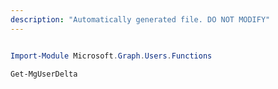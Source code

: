 ```yaml
---
description: "Automatically generated file. DO NOT MODIFY"
---
```


```powershell

Import-Module Microsoft.Graph.Users.Functions

Get-MgUserDelta

```